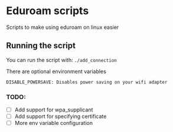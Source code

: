 # Eduroam scripts

Scripts to make using eduroam on linux easier

## Running the script

You can run the script with: 
`./add_connection`

There are optional environment variables
```
DISABLE_POWERSAVE: Disables power saving on your wifi adapter
```

### TODO:

- [ ] Add support for wpa_supplicant
- [ ] Add support for specifying certificate
- [ ] More env variable configuration
